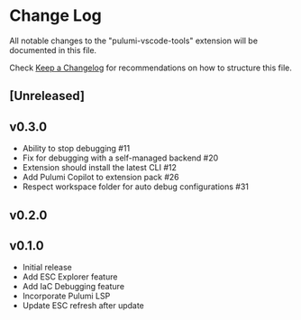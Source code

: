 # Change Log

All notable changes to the "pulumi-vscode-tools" extension will be documented in this file.

Check [Keep a Changelog](http://keepachangelog.com/) for recommendations on how to structure this file.

## [Unreleased]

## v0.3.0

- Ability to stop debugging #11
- Fix for debugging with a self-managed backend #20
- Extension should install the latest CLI #12
- Add Pulumi Copilot to extension pack #26
- Respect workspace folder for auto debug configurations #31

## v0.2.0

## v0.1.0
- Initial release
- Add ESC Explorer feature
- Add IaC Debugging feature
- Incorporate Pulumi LSP
- Update ESC refresh after update